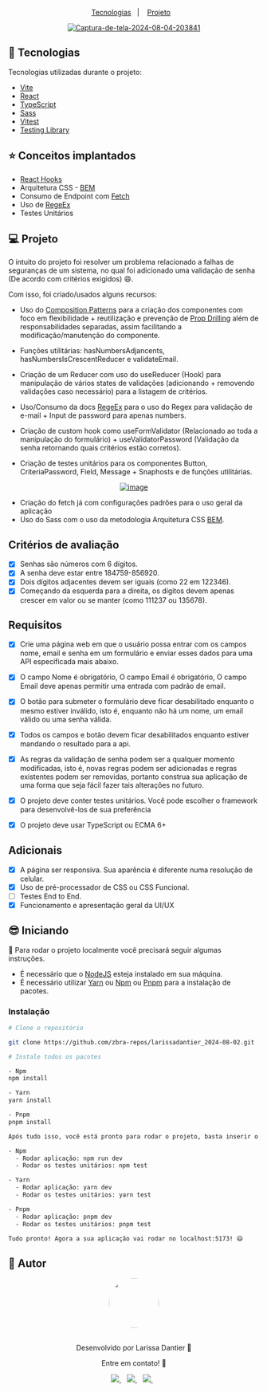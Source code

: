 <p align="center">
  <a href="#-tecnologias">Tecnologias</a>&nbsp;&nbsp;&nbsp;|&nbsp;&nbsp;&nbsp;
  <a href="#-projeto">Projeto</a>&nbsp;&nbsp;&nbsp;
</p>

<div align="center">
<a href="https://ibb.co/JBJdFMk"><img src="https://i.ibb.co/2n46YfK/Captura-de-tela-2024-08-04-203841.png" alt="Captura-de-tela-2024-08-04-203841"/></a>
</div>

## 🚀 Tecnologias

Tecnologias utilizadas durante o projeto:

- [Vite](https://vitejs.dev)
- [React](https://react.dev)
- [TypeScript](https://www.typescriptlang.org)
- [Sass](https://sass-lang.com) 
- [Vitest](https://vitest.dev)
- [Testing Library](https://testing-library.com)

## ⭐ Conceitos implantados
- [React Hooks](https://medium.com/@AbidKazmi/all-react-hooks-in-one-short-4b0ed4b5a6e4)
- Arquitetura CSS - [BEM](https://desenvolvimentoparaweb.com/css/bem/)
- Consumo de Endpoint com [Fetch](https://developer.mozilla.org/pt-BR/docs/Web/API/Fetch_API/Using_Fetch)
- Uso de [RegeEx](https://regexr.com)
- Testes Unitários

## 💻 Projeto

O intuito do projeto foi resolver um problema relacionado a falhas de seguranças de um sistema, no qual foi adicionado uma validação de senha (De acordo com critérios exigidos) 😄.

Com isso, foi criado/usados alguns recursos:
- Uso do [Composition Patterns](https://refactoring.guru/design-patterns/composite) para a criação dos componentes com foco em flexibilidade + reutilização e prevenção de [Prop Drilling](https://www.alura.com.br/artigos/prop-drilling-no-react-js) além de responsabilidades separadas, assim facilitando a modificação/manutenção do componente.

- Funções utilitárias:  hasNumbersAdjancents, hasNumbersIsCrescentReducer e validateEmail.

- Criação de um Reducer com uso do useReducer (Hook) para manipulação de vários states de validações (adicionando + removendo validações caso necessário) para a listagem de critérios.

- Uso/Consumo da docs [RegeEx](https://regexr.com) para o uso do Regex para validação de e-mail + Input de password para apenas numbers.

- Criação de custom hook como useFormValidator (Relacionado ao toda a manipulação do formulário) + useValidatorPassword (Validação da senha retornando quais critérios estão corretos).

- Criação de testes unitários para os componentes Button, CriteriaPassword, Field, Message + Snaphosts e de funções utilitárias.
<div align="center">
<a href="https://ibb.co/Wf2468w"><img src="https://i.ibb.co/TtgxkjS/image.png" alt="image" border="0"></a>
</div>

- Criação do fetch já com configurações padrões para o uso geral da aplicação
- Uso do Sass com o uso da metodologia Arquitetura CSS [BEM](https://desenvolvimentoparaweb.com/css/bem/).


## Critérios de avaliação
- [X] Senhas são números com 6 dígitos.
- [X] A senha deve estar entre 184759-856920.
- [X] Dois dígitos adjacentes devem ser iguais (como 22 em 122346).
- [X] Começando da esquerda para a direita, os dígitos devem apenas crescer em valor ou se manter (como 111237 ou 135678).

## Requisitos
- [X] Crie uma página web em que o usuário possa entrar com os campos nome, email e senha em um formulário e enviar esses dados para uma API especificada mais abaixo.

- [X] O campo Nome é obrigatório, O campo Email é obrigatório, O campo Email deve apenas permitir uma entrada com padrão de email.

- [X] O botão para submeter o formulário deve ficar desabilitado enquanto o mesmo estiver inválido, isto é, enquanto não há um nome, um email válido ou uma senha válida.

- [X] Todos os campos e botão devem ficar desabilitados enquanto estiver mandando o resultado para a api.

- [X] As regras da validação de senha podem ser a qualquer momento modificadas, isto é, novas regras podem ser adicionadas e regras existentes podem ser removidas, portanto construa sua aplicação de uma forma que seja fácil fazer tais alterações no futuro.

- [X] O projeto deve conter testes unitários. Você pode escolher o framework para desenvolvê-los de sua preferência

- [X] O projeto deve usar TypeScript ou ECMA 6+
## Adicionais

- [X] A página ser responsiva. Sua aparência é diferente numa resolução de celular.
- [X] Uso de pré-processador de CSS ou CSS Funcional.
- [ ] Testes End to End.
- [X] Funcionamento e apresentação geral da UI/UX

## 😎 Iniciando 

📖 Para rodar o projeto localmente você precisará seguir algumas instruções.

- É necessário que o <a href="https://nodejs.org/en/">NodeJS</a> esteja instalado em sua máquina.
- É necessário utilizar <a href="https://classic.yarnpkg.com/en/">Yarn</a> ou <a href="https://www.npmjs.com/">Npm</a> ou <a href="https://pnpm.io">Pnpm</a> para a instalação de pacotes.

### Instalação
```bash
# Clone o repositório

git clone https://github.com/zbra-repos/larissadantier_2024-08-02.git

# Instale todos os pacotes

- Npm
npm install

- Yarn
yarn install

- Pnpm
pnpm install

Após tudo isso, você está pronto para rodar o projeto, basta inserir o comando:

- Npm
  - Rodar aplicação: npm run dev
  - Rodar os testes unitários: npm test

- Yarn
  - Rodar aplicação: yarn dev
  - Rodar os testes unitários: yarn test

- Pnpm
  - Rodar aplicação: pnpm dev
  - Rodar os testes unitários: pnpm test

Tudo pronto! Agora a sua aplicação vai rodar no localhost:5173! 😄

```
## 👀 Autor
<div align="center">
  <a href="https://app.rocketseat.com.br/me/larissadantier">
   <img align="center" style="border-radius: 100%;" src="https://avatars3.githubusercontent.com/u/61429963?s=400&u=0182f2fa598437842398e2f08f5dc6622df0b432&v=4" width="100px;" alt=""/>
  </a>
</div>
<br/>
<p align="center">Desenvolvido por Larissa Dantier 🚀 </p> 
<p align="center">Entre em contato! 👏 </p>
<div align="center">
<a href="https://www.linkedin.com/in/larissadantier/" target="_blank">
    <img src="https://img.shields.io/badge/linkedin-%230077B5.svg?&style=for-the-badge&logo=linkedin&logoColor=white" />
  </a>&nbsp;&nbsp;
 <a href="https://www.instagram.com/larissa.dantier/" target="_blank">
    <img src="https://img.shields.io/badge/instagram-%23E4405F.svg?&style=for-the-badge&logo=instagram&logoColor=white" />        
  </a>&nbsp;&nbsp;
 <a href="mailto:larissa_dantier@hotmail.com">
    <img src="https://img.shields.io/badge/Microsoft_Outlook-0078D4?style=for-the-badge&logo=microsoft-outlook&logoColor=white" />        
  </a>&nbsp;&nbsp; 
</div>